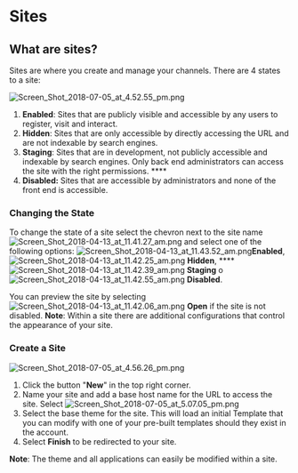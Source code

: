 # Sites

## What are sites?

Sites are where you create and manage your channels. There are 4 states to a site:

![Screen\_Shot\_2018-07-05\_at\_4.52.55\_pm.png](https://support.modyo.com/hc/article_attachments/360007314871/Screen_Shot_2018-07-05_at_4.52.55_pm.png)

1. **Enabled**: Sites that are publicly visible and accessible by any users to register, visit and interact.   
2. **Hidden**: Sites that are only accessible by directly accessing the URL and are not indexable by search engines.  
3. **Staging**: Sites that are in development, not publicly accessible and indexable by search engines. Only back end administrators can access the site with the right permissions.  ****
4. **Disabled:** Sites that are accessible by administrators and none of the front end is accessible. 

### Changing the State

To change the state of a site select the chevron next to the site name  ![Screen\_Shot\_2018-04-13\_at\_11.41.27\_am.png](https://support.modyo.com/hc/article_attachments/360003352371/Screen_Shot_2018-04-13_at_11.41.27_am.png) and select one of the following options:  ![Screen\_Shot\_2018-04-13\_at\_11.43.52\_am.png](https://support.modyo.com/hc/article_attachments/360003352451/Screen_Shot_2018-04-13_at_11.43.52_am.png)**Enabled**, ![Screen\_Shot\_2018-04-13\_at\_11.42.25\_am.png](https://support.modyo.com/hc/article_attachments/360003352471/Screen_Shot_2018-04-13_at_11.42.25_am.png) **Hidden**, ****![Screen\_Shot\_2018-04-13\_at\_11.42.39\_am.png](https://support.modyo.com/hc/article_attachments/360003330132/Screen_Shot_2018-04-13_at_11.42.39_am.png) **Staging** o ![Screen\_Shot\_2018-04-13\_at\_11.42.55\_am.png](https://support.modyo.com/hc/article_attachments/360003352531/Screen_Shot_2018-04-13_at_11.42.55_am.png) **Disabled**.

You can preview the site by selecting ![Screen\_Shot\_2018-04-13\_at\_11.42.06\_am.png](https://support.modyo.com/hc/article_attachments/360003352571/Screen_Shot_2018-04-13_at_11.42.06_am.png) **Open** if the site is not disabled.  **Note**: Within a site there are additional configurations that control the appearance of your site. 

###  Create a Site

![Screen\_Shot\_2018-07-05\_at\_4.56.26\_pm.png](https://support.modyo.com/hc/article_attachments/360007245132/Screen_Shot_2018-07-05_at_4.56.26_pm.png)

1. Click the button "**New**" in the top right corner. 
2. Name your site and add a base host name for the URL to access the site. Select ![Screen\_Shot\_2018-07-05\_at\_5.07.05\_pm.png](https://support.modyo.com/hc/article_attachments/360007245752/Screen_Shot_2018-07-05_at_5.07.05_pm.png)  
3. Select the base theme for the site. This will load an initial Template that you can modify with one of your pre-built templates should they exist in the account.   
4. Select **Finish** to be redirected to your site. 

**Note**: The theme and all applications can easily be modified within a site.

